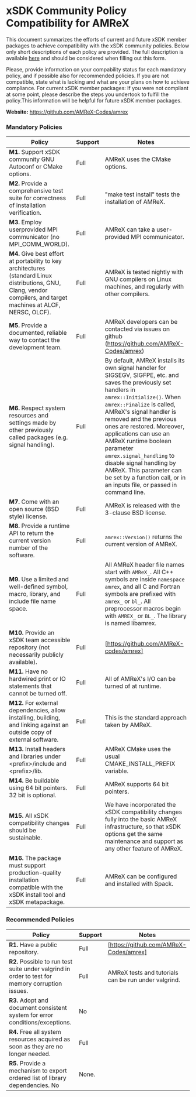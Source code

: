 # xSDK Community Policy Compatibility for AMReX

This document summarizes the efforts of current and future xSDK member packages to achieve compatibility with the xSDK community policies. Below only short descriptions of each policy are provided. The full description is available [here](https://docs.google.com/document/d/1DCx2Duijb0COESCuxwEEK1j0BPe2cTIJ-AjtJxt3290/edit#heading=h.2hp5zbf0n3o3)
and should be considered when filling out this form.

Please, provide information on your compability status for each mandatory policy, and if possible also for recommended policies.
If you are not compatible, state what is lacking and what are your plans on how to achieve compliance.
For current xSDK member packages: If you were not compliant at some point, please describe the steps you undertook to fulfill the policy.This information will be helpful for future xSDK member packages.

**Website:**  https://github.com/AMReX-Codes/amrex

### Mandatory Policies

| Policy                 |Support| Notes                   |
|------------------------|-------|-------------------------|
|**M1.** Support xSDK community GNU Autoconf or CMake options. |Full| AMReX uses the CMake options.|
|**M2.** Provide a comprehensive test suite for correctness of installation verification. |Full| "make test install" tests the installation of AMReX. |
|**M3.** Employ userprovided MPI communicator (no MPI_COMM_WORLD). |Full| AMReX can take a user-provided MPI communicator.|
|**M4.** Give best effort at portability to key architectures (standard Linux distributions, GNU, Clang, vendor compilers, and target machines at ALCF, NERSC, OLCF). |Full| AMReX is tested nightly with GNU compilers on Linux machines, and regularly with other compilers. |
|**M5.** Provide a documented, reliable way to contact the development team. |Full| AMReX developers can be contacted via issues on github (https://github.com/AMReX-Codes/amrex)|
|**M6.** Respect system resources and settings made by other previously called packages (e.g. signal handling). |Full| By default, AMReX installs its own signal handler for SIGSEGV, SIGFPE, etc. and saves the previously set handlers in `amrex::Initialize()`.  When `amrex::Finalize` is called, AMReX's signal handler is removed and the previous ones are restored.  Moreover, applications can use an AMReX runtime boolean parameter `amrex.signal_handling` to disable signal handling by AMReX.  This parameter can be set by a function call, or in an inputs file, or passed in command line. |
|**M7.** Come with an open source (BSD style) license. |Full| AMReX is released with the 3-clause BSD license. |
|**M8.** Provide a runtime API to return the current version number of the software. |Full| <tt>amrex::Version()</tt> returns the current version of AMReX.|
|**M9.** Use a limited and well-defined symbol, macro, library, and include file name space. |Full|All AMReX header file names start with `AMReX_`.  All C++ symbols are inside `namespace amrex`, and all C and Fortran symbols are prefixed with `amrex_` or `bl_`.  All preprocessor macros begin with `AMREX_` or `BL_`.  The library is named libamrex. |
|**M10.** Provide an xSDK team accessible repository (not necessarily publicly available). |Full| [https://github.com/AMReX-codes/amrex] |
|**M11.** Have no hardwired print or IO statements that cannot be turned off. |Full| All of AMReX's I/O can be turned of at runtime. |
|**M12.** For external dependencies, allow installing, building, and linking against an outside copy of external software. |Full| This is the standard approach taken by AMReX.|
|**M13.** Install headers and libraries under \<prefix\>/include and \<prefix\>/lib. |Full|  AMReX CMake uses the usual CMAKE_INSTALL_PREFIX variable.|
|**M14.** Be buildable using 64 bit pointers. 32 bit is optional. |Full| AMReX supports 64 bit pointers. |
|**M15.** All xSDK compatibility changes should be sustainable. |Full| We have incorporated the xSDK compatibility changes fully into the basic AMReX infrastructure, so that xSDK options get the same maintenance and support as any other feature of AMReX.  |
|**M16.** The package must support production-quality installation compatible with the xSDK install tool and xSDK metapackage. |Full| AMReX can be configured and installed with Spack. |

### Recommended Policies

| Policy                 |Support| Notes                   |
|------------------------|-------|-------------------------|
|**R1.** Have a public repository. |Full| [https://github.com/AMReX-Codes/amrex] |
|**R2.** Possible to run test suite under valgrind in order to test for memory corruption issues. |Full| AMReX tests and tutorials can be run under valgrind.|
|**R3.** Adopt and document consistent system for error conditions/exceptions. |No| |
|**R4.** Free all system resources acquired as soon as they are no longer needed. |Full| 
|**R5.** Provide a mechanism to export ordered list of library dependencies.  No| None.|

